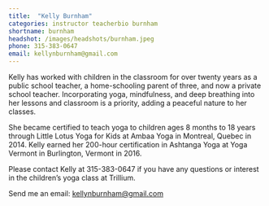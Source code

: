 ```yaml
---
title:  "Kelly Burnham"
categories: instructor teacherbio burnham
shortname: burnham
headshot: /images/headshots/burnham.jpeg
phone: 315-383-0647
email: kellynburnham@gmail.com
---
```

Kelly has worked with children in the classroom for over twenty years as a public
school teacher, a home-schooling parent of three, and now a private school teacher.
Incorporating yoga, mindfulness, and deep breathing into her lessons and classroom
is a priority, adding a peaceful nature to her classes.

She became certified to teach yoga to children ages 8 months to 18 years through
Little Lotus Yoga for Kids at Ambaa Yoga in Montreal, Quebec in 2014. Kelly earned
her 200-hour certification in Ashtanga Yoga at Yoga Vermont in Burlington, Vermont
in 2016.  

Please contact Kelly at 315-383-0647 if you have any questions or interest in the
children’s yoga class at Trillium.

Send me an email: <a href="mailto:kellynburnham@gmail.com">kellynburnham@gmail.com</a>
